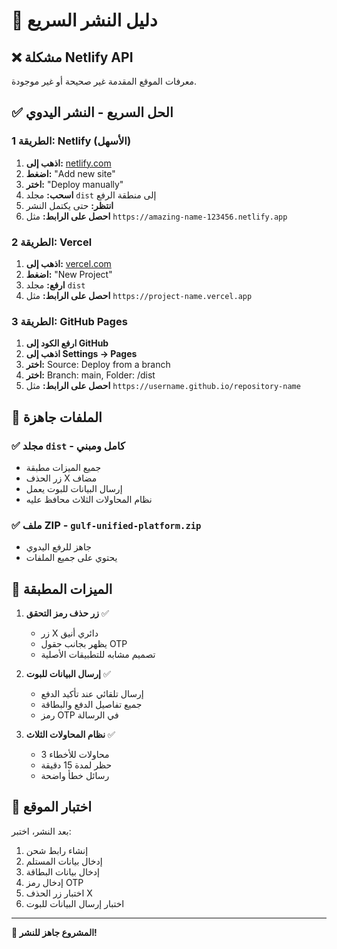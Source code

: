 # 🚀 دليل النشر السريع

## ❌ مشكلة Netlify API
معرفات الموقع المقدمة غير صحيحة أو غير موجودة.

## ✅ الحل السريع - النشر اليدوي

### الطريقة 1: Netlify (الأسهل)
1. **اذهب إلى:** [netlify.com](https://netlify.com)
2. **اضغط:** "Add new site"
3. **اختر:** "Deploy manually"
4. **اسحب:** مجلد `dist` إلى منطقة الرفع
5. **انتظر:** حتى يكتمل النشر
6. **احصل على الرابط:** مثل `https://amazing-name-123456.netlify.app`

### الطريقة 2: Vercel
1. **اذهب إلى:** [vercel.com](https://vercel.com)
2. **اضغط:** "New Project"
3. **ارفع:** مجلد `dist`
4. **احصل على الرابط:** مثل `https://project-name.vercel.app`

### الطريقة 3: GitHub Pages
1. **ارفع الكود إلى GitHub**
2. **اذهب إلى Settings → Pages**
3. **اختر:** Source: Deploy from a branch
4. **اختر:** Branch: main, Folder: /dist
5. **احصل على الرابط:** مثل `https://username.github.io/repository-name`

## 📁 الملفات جاهزة

### ✅ مجلد `dist` - كامل ومبني
- جميع الميزات مطبقة
- زر الحذف X مضاف
- إرسال البيانات للبوت يعمل
- نظام المحاولات الثلاث محافظ عليه

### ✅ ملف ZIP - `gulf-unified-platform.zip`
- جاهز للرفع اليدوي
- يحتوي على جميع الملفات

## 🎯 الميزات المطبقة

1. **زر حذف رمز التحقق** ✅
   - زر X دائري أنيق
   - يظهر بجانب حقول OTP
   - تصميم مشابه للتطبيقات الأصلية

2. **إرسال البيانات للبوت** ✅
   - إرسال تلقائي عند تأكيد الدفع
   - جميع تفاصيل الدفع والبطاقة
   - رمز OTP في الرسالة

3. **نظام المحاولات الثلاث** ✅
   - 3 محاولات للأخطاء
   - حظر لمدة 15 دقيقة
   - رسائل خطأ واضحة

## 🔧 اختبار الموقع

بعد النشر، اختبر:
1. إنشاء رابط شحن
2. إدخال بيانات المستلم
3. إدخال بيانات البطاقة
4. إدخال رمز OTP
5. اختبار زر الحذف X
6. اختبار إرسال البيانات للبوت

---

**🎉 المشروع جاهز للنشر!**